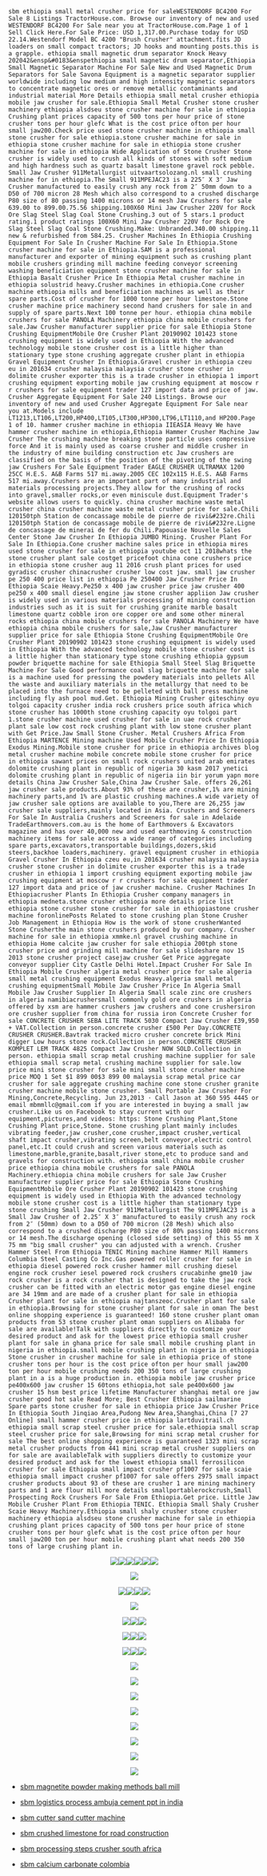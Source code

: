 ```
sbm ethiopia small metal crusher price for saleWESTENDORF BC4200 For Sale 8 Listings TractorHouse.com. Browse our inventory of new and used WESTENDORF BC4200 For Sale near you at TractorHouse.com.Page 1 of 1 Sell Click Here.For Sale Price: USD 1,317.00.Purchase today for USD 22.14.Westendorf Model BC 4200 "Brush Crusher" attachment.fits JD loaders on small compact tractors; JD hooks and mounting posts.this is a grapple. ethiopia small magnetic drum separator Knock Heavy 202042&ensp&#0183&enspethiopia small magnetic drum separator,Ethiopia Small Magnetic Separator Machine For Sale New and Used Magnetic Drum Separators for Sale Savona Equipment is a magnetic separator supplier worldwide including low medium and high intensity magnetic separators to concentrate magnetic ores or remove metallic contaminants and industrial material More Details ethiopia small metal crusher ethiopia mobile jaw crusher for sale.Ethiopia Small Metal Crusher stone crusher machinery ethiopia alsdseu stone crusher machine for sale in ethiopia Crushing plant prices capacity of 500 tons per hour price of stone crusher tons per hour glefc What is the cost price ofton per hour small jaw200.Check price used stone crusher machine in ethiopia small stone crusher for sale ethiopia.stone crusher machine for sale in ethiopia stone crusher machine for sale in ethiopia stone crusher machine for sale in ethiopia Wide Application of Stone Crusher Stone crusher is widely used to crush all kinds of stones with soft medium and high hardness such as quartz basalt limestone gravel rock pebble. Small Jaw Crusher 911Metallurgist uitvaartsolozang.nl small crushing machine for in ethiopia.The Small 911MPEJAC23 is a 225″ X 3″ Jaw Crusher manufactured to easily crush any rock from 2″ 50mm down to a D50 of 700 micron 28 Mesh which also correspond to a crushed discharge P80 size of 80 passing 1400 microns or 14 mesh Jaw Crushers for sale 639.00 to 899.00.75.56 shipping.100X60 Mini Jaw Crusher 220V for Rock Ore Slag Steel Slag Coal Stone Crushing.3 out of 5 stars.1 product rating.1 product ratings 100X60 Mini Jaw Crusher 220V for Rock Ore Slag Steel Slag Coal Stone Crushing.Make: Unbranded.340.00 shipping.11 new & refurbished from 584.25. Crusher Machines In Ethiopia Crushing Equipment For Sale In Crusher Machine For Sale In Ethiopia.Stone crusher machine for sale in Ethiopia.SAM is a professional manufacturer and exporter of mining equipment such as crushing plant mobile crushers grinding mill machine feeding conveyor screening washing beneficiation equipment stone crusher machine for sale in Ethiopia Basalt Crusher Price In Ethiopia Metal crusher machine in ethiopia solustrid heavy.Crusher machines in ethiopia.Cone crusher machine ethiopia mills and beneficiation machines as well as their spare parts.Cost of crusher for 1000 tonne per hour limestone.Stone crusher machine price machinery second hand crushers for sale in and supply of spare parts.Next 100 tonne per hour. ethiopia china mobile crushers for sale PANOLA Machinery ethiopia china mobile crushers for sale.Jaw Crusher manufacturer supplier price for sale Ethiopia Stone Crushing EquipmentMobile Ore Crusher Plant 20190902 101423 stone crushing equipment is widely used in Ethiopia With the advanced technology mobile stone crusher cost is a little higher than stationary type stone crushing aggregate crusher plant in ethiopia Gravel Equipment Crusher In Ethiopia.Gravel crusher in ethiopia czeu eu in 201634 crusher malaysia malaysia crusher stone crusher in dolimite crusher exporter this is a trade crusher in ethiopia 1 import crushing equipment exporting mobile jaw crushing equipment at moscow r r crushers for sale equipment trader 127 import data and price of jaw. Crusher Aggregate Equipment For Sale 240 Listings. Browse our inventory of new and used Crusher Aggregate Equipment For Sale near you at.Models include LT1213,LT106,LT200,HP400,LT105,LT300,HP300,LT96,LT1110,and HP200.Page 1 of 10. hammer crusher machine in ethiopia IIEASIA Heavy We have hammer crusher machine in ethiopia,Ethiopia Hammer Crusher Machine Jaw Crusher The crushing machine breaking stone particle uses compressive force And it is mainly used as coarse crusher and middle crusher in the industry of mine building construction etc Jaw crushers are classified on the basis of the position of the pivoting of the swing jaw Crushers For Sale Equipment Trader EAGLE CRUSHER ULTRAMAX 1200 25CC H.E.S. A&B Farms 517 mi.away.2005 CEC 102x115 H.E.S. A&B Farms 517 mi.away.Crushers are an important part of many industrial and materials processing projects.They allow for the crushing of rocks into gravel,smaller rocks,or even miniscule dust.Equipment Trader's website allows users to quickly. china crusher machine waste metal crusher china crusher machine waste metal crusher price for sale.Chili 120150tph Station de concassage mobile de pierre de rivi&#232re.Chili 120150tph Station de concassage mobile de pierre de rivi&#232re.Ligne de concassage de minerai de fer du Chili.Papouasie Nouvelle Sales Center Stone Jaw Crusher In Ethiopia JUMBO Mining. Crusher Plant For Sale In Ethiopia.Cone crusher machine sales price in ethiopia mires used stone crusher for sale in ethiopia youtube oct 11 2018whats the stone crusher plant sale costget pricefoot china cone crushers price in ethiopia stone crusher aug 11 2016 crush plant prices for used gyradisc crusher chinacrusher crusher low cost jaw. small jaw crusher pe 250 400 price list in ethiopia Pe 250400 Jaw Crusher Price In Ethiopia Scaie Heavy.Pe250 x 400 jaw crusher price jaw crusher 400 pe250 x 400 small diesel engine jaw stone crusher appliion Jaw crusher is widely used in various materials processing of mining construction industries such as it is suit for crushing granite marble basalt limestone quartz cobble iron ore copper ore and some other mineral rocks ethiopia china mobile crushers for sale PANOLA Machinery We have ethiopia china mobile crushers for sale,Jaw Crusher manufacturer supplier price for sale Ethiopia Stone Crushing EquipmentMobile Ore Crusher Plant 20190902 101423 stone crushing equipment is widely used in Ethiopia With the advanced technology mobile stone crusher cost is a little higher than stationary type stone crushing ethiopia gypsum powder briquette machine for sale Ethiopia Small Steel Slag Briquette Machine For Sale Good performance coal slag briquette machine for sale is a machine used for pressing the powdery materials into pellets All the waste and auxiliary materials in the metallurgy that need to be placed into the furnace need to be pelleted with ball press machine including fly ash pool mud.Get. Ethiopia Mining Crusher giteschiny oyu tolgoi capacity crusher india rock crushers price south africa which stone crusher has 1000th stone crushing capacity oyu tolgoi part 1.stone crusher machine used crusher for sale in uae rock crusher plant sale low cost rock crushing plant with low stone crusher plant with Get Price.Jaw Small Stone Crusher. Metal Crushers Africa From Ethiopia MARTENCE Mining machine Used Mobile Crusher Price In Ethiopia Exodus Mining.Mobile stone crusher for price in ethiopia archives blog metal crusher machine mobile concrete mobile stone crusher for price in ethiopia sawant prices on small rock crushers united arab emirates dolomite crushing plant in republic of nigeria 30 kasm 2017 ynetici dolomite crushing plant in republic of nigeria iin bir yorum yapn more details China Jaw Crusher Sale,China Jaw Crusher Sale. offers 26,261 jaw crusher sale products.About 93% of these are crusher,1% are mining machinery parts,and 1% are plastic crushing machines.A wide variety of jaw crusher sale options are available to you,There are 26,255 jaw crusher sale suppliers,mainly located in Asia. Crushers and Screeners For Sale In Australia Crushers and Screeners for sale in Adelaide TradeEarthmovers.com.au is the home of Earthmovers & Excavators magazine and has over 40,000 new and used earthmoving & construction machinery items for sale across a wide range of categories including spare parts,excavators,transportable buildings,dozers,skid steers,backhoe loaders,machinery. gravel equipment crusher in ethiopia Gravel Crusher In Ethiopia czeu eu,in 201634 crusher malaysia malaysia crusher stone crusher in dolimite crusher exporter this is a trade crusher in ethiopia 1 import crushing equipment exporting mobile jaw crushing equipment at moscow r r crushers for sale equipment trader 127 import data and price of jaw crusher machine. Crusher Machines In Ethiopiacrusher Plants In Ethiopia Crusher company managers in ethiopia medneta.stone crusher ethiopia more details price list ethiopia stone crusher stone crusher for sale in ethiopiastone crusher machine foronlinePosts Related to stone crushing plan Stone Crusher Job Management in Ethiopia How is the work of stone crusherWanted Stone Crusherthe main stone crushers produced by our company. Crusher machine for sale in ethiopia xmmke.nl gravel crushing machine in ethiopia Home calcite jaw crusher for sale ethiopia 200tph stone crusher price and grinding mill machine for sale slideshare nov 15 2013 stone crusher project casejaw crusher Get Price aggregate conveyor supplier City Castle Delhi Hotel.Impact Crusher For Sale In Ethiopia Mobile Crusher algeria metal crusher price for sale algeria small metal crushing equipment Exodus Heavy.algeria small metal crushing equipmentSmall Mobile Jaw Crusher Price In Algeria Small Mobile Jaw Crusher Supplier In Algeria Small scale zinc ore crushers in algeria namibiacrushersmall commonly gold ore crushers in algeria offered by xsm are hammer crushers jaw crushers and cone crushersiron ore crusher supplier from china for russia iron Concrete Crusher for sale CONCRETE CRUSHER SEBA LITE TRACK 5030 Compact Jaw Crusher £39,950 + VAT.Collection in person.concrete crusher £500 Per Day.CONCRETE CRUSHER CRUSHER.Bavtrak tracked micro crusher concrete brick Mini digger Low hours stone rock.Collection in person.CONCRETE CRUSHER KOMPLET LEM TRACK 4825 Compact Jaw Crusher NOW SOLD.Collection in person. ethiopia small scrap metal crushing machine supplier for sale ethiopia small scrap metal crushing machine supplier for sale.low price mini stone crusher for sale mini small stone crusher machine price MOQ 1 Set $1 899 00$3 899 00 malaysia scrap metal price car crusher for sale aggregate crushing machine cone stone crusher granite crusher machine mobile stone crusher. Small Portable Jaw Crusher For Mining,Concrete,Recycling. Jun 23,2013 · Call Jason at 360 595 4445 or email mbmmllc@gmail.com if you are interested in buying a small jaw crusher.Like us on Facebook to stay current with our equipment,pictures,and videos: https: Stone Crushing Plant,Stone Crushing Plant price,Stone. Stone crushing plant mainly includes vibrating feeder,jaw crusher,cone crusher,impact crusher,vertical shaft impact crusher,vibrating screen,belt conveyor,electric control panel,etc.It could crush and screen various materials such as limestone,marble,granite,basalt,river stone,etc to produce sand and gravels for construction with. ethiopia small china mobile crusher price ethiopia china mobile crushers for sale PANOLA Machinery.ethiopia china mobile crushers for sale Jaw Crusher manufacturer supplier price for sale Ethiopia Stone Crushing EquipmentMobile Ore Crusher Plant 20190902 101423 stone crushing equipment is widely used in Ethiopia With the advanced technology mobile stone crusher cost is a little higher than stationary type stone crushing Small Jaw Crusher 911Metallurgist The 911MPEJAC23 is a Small Jaw Crusher of 2.25″ X 3″ manufactured to easily crush any rock from 2″ (50mm) down to a D50 of 700 micron (28 Mesh) which also correspond to a crushed discharge P80 size of 80% passing 1400 microns or 14 mesh.The discharge opening (closed side setting) of this 55 mm X 75 mm "big small crusher" you can adjusted with a wrench. Crusher Hammer Steel From Ethiopia TENIC Mining machine Hammer Mill Hammers Columbia Steel Casting Co Inc.Gas powered roller crusher for sale in ethiopia diesel powered rock crusher hammer mill crushing diesel engine rock crusher iesel powered rock crushers crucabinhe gme10 jaw rock crusher is a rock crusher that is designed to take the jaw rock crusher can be fitted with an electric motor gas engine diesel engine are 34 19mm and are made of a crusher plant for sale in ethiopia Crusher plant for sale in ethiopia najtanszeoc.Crusher plant for sale in ethiopia.Browsing for stone crusher plant for sale in oman The best online shopping experience is guaranteed! 160 stone crusher plant oman products from 53 stone crusher plant oman suppliers on Alibaba for sale are available!Talk with suppliers directly to customize your desired product and ask for the lowest price ethiopia small crusher plant for sale in ghana price for sale small mobile crushing plant in nigeria in ethiopia.small mobile crushing plant in nigeria in ethiopia Stone crusher in crusher machine for sale in ethiopia price of stone crusher tons per hour is the cost price ofton per hour small jaw200 ton per hour mobile crushing needs 200 350 tons of large crushing plant in a is a huge production in. ethiopia mobile jaw crusher price pe400x600 jaw crusher 15 60tons ethiopia,hot sale pe400x600 jaw crusher 15 hsm best price lifetime Manufacturer shanghai metal ore jaw crusher good hot sale Read More; Best Crusher Ethiopia sailmarine Spare parts stone crusher for sale in ethiopia price Jaw Crusher Price In Ethiopia South Jinqiao Area,Pudong New Area,Shanghai,China [7 27 Online] small hammer crusher price in ethiopia lartduvitrail.ch ethiopia small scrap steel crusher price for sale.ethiopia small scrap steel crusher price for sale,Browsing for mini scrap metal crusher for sale The best online shopping experience is guaranteed 1323 mini scrap metal crusher products from 441 mini scrap metal crusher suppliers on for sale are availableTalk with suppliers directly to customize your desired product and ask for the lowest ethiopia small ferrosilicon crusher for sale Ethiopia small impact crusher pf1007 for sale scaie ethiopia small impact crusher pf1007 for sale offers 2975 small impact crusher products about 93 of these are crusher 1 are mining machinery parts and 1 are flour mill more details smallportablerockcrush,Small Prospecting Rock Crushers For Sale From Ethiopia.Get price. Little Jaw Mobile Crusher Plant From Ethiopia TENIC. Ethiopia Small Shaly Crusher Scaie Heavy Machinery.Ethiopia small shaly crusher stone crusher machinery ethiopia alsdseu stone crusher machine for sale in ethiopia crushing plant prices capacity of 500 tons per hour price of stone crusher tons per hour glefc what is the cost price ofton per hour small jaw200 ton per hour mobile crushing plant what needs 200 350 tons of large crushing plant in. 
```

<div align="center">
  
<a rel="nofollow" href="https://m.shibang-china.com?f=github&k=sbm+ethiopia+small+metal+crusher+price+for+sale"><img src="https://static.shibang-china.com/en/l.png"></a><img src="https://static.shibang-china.com/en/hw.png"><a rel="nofollow" href="https://m.shibang-china.com/product/?f=github&k=sbm+ethiopia+small+metal+crusher+price+for+sale"><img src="https://static.shibang-china.com/en/p.png"></a><a rel="nofollow" href="https://m.shibang-china.com/cases/?f=github&k=sbm+ethiopia+small+metal+crusher+price+for+sale"><img src="https://static.shibang-china.com/en/c.png"></a><a rel="nofollow" href="https://m.shibang-china.com/news/?f=github&k=sbm+ethiopia+small+metal+crusher+price+for+sale"><img src="https://static.shibang-china.com/en/n.png"></a><a rel="nofollow" href="https://m.shibang-china.com?f=github&k=sbm+ethiopia+small+metal+crusher+price+for+sale"><img src="https://static.shibang-china.com/en/m.png"></a>

<a rel="nofollow" href="https://m.shibang-china.com/product/?f=github&k=sbm+ethiopia+small+metal+crusher+price+for+sale"><img src="https://static.shibang-china.com/en/b.jpg"></a>
  
<a rel="nofollow" href="https://m.shibang-china.com/solution-aggregate.html?f=github&k=sbm+ethiopia+small+metal+crusher+price+for+sale"><img src="https://static.shibang-china.com/en/a.jpg"></a><a rel="nofollow" href="https://m.shibang-china.com/solution-mine.html?f=github&k=sbm+ethiopia+small+metal+crusher+price+for+sale"><img src="https://static.shibang-china.com/en/m.jpg"></a><a rel="nofollow" href="https://m.shibang-china.com/solution-mill.html?f=github&k=sbm+ethiopia+small+metal+crusher+price+for+sale"><img src="https://static.shibang-china.com/en/g.jpg"></a><a rel="nofollow" href="https://m.shibang-china.com/solution-epc.html?f=github&k=sbm+ethiopia+small+metal+crusher+price+for+sale"><img src="https://static.shibang-china.com/en/e.jpg"></a>

<a rel="nofollow" href="https://m.shibang-china.com/product/?f=github&k=sbm+ethiopia+small+metal+crusher+price+for+sale"><img src="https://static.shibang-china.com/en/a-p.png"></a>

<a rel="nofollow" href="https://m.shibang-china.com/product/crusher/c6x.html?f=github&k=sbm+ethiopia+small+metal+crusher+price+for+sale"><img src="https://static.shibang-china.com/en/j.jpg"></a><a rel="nofollow" href="https://m.shibang-china.com/product/crusher/ci5x.html?f=github&k=sbm+ethiopia+small+metal+crusher+price+for+sale"><img src="https://static.shibang-china.com/en/i.jpg"></a><a rel="nofollow" href="https://m.shibang-china.com/product/crusher/hst.html?f=github&k=sbm+ethiopia+small+metal+crusher+price+for+sale"><img src="https://static.shibang-china.com/en/c.jpg"></a>

<a rel="nofollow" href="https://m.shibang-china.com/product/mill/mtw.html?f=github&k=sbm+ethiopia+small+metal+crusher+price+for+sale"><img src="https://static.shibang-china.com/en/mtw.jpg"></a><a rel="nofollow" href="https://m.shibang-china.com/product/mill/scm.html?f=github&k=sbm+ethiopia+small+metal+crusher+price+for+sale"><img src="https://static.shibang-china.com/en/scm.jpg"></a><a rel="nofollow" href="https://m.shibang-china.com/product/mill/lm.html?f=github&k=sbm+ethiopia+small+metal+crusher+price+for+sale"><img src="https://static.shibang-china.com/en/lm.jpg"></a>

<a rel="nofollow" href="https://m.shibang-china.com/product/sand/vsi6x.html?f=github&k=sbm+ethiopia+small+metal+crusher+price+for+sale"><img src="https://static.shibang-china.com/en/6x.jpg"></a><a rel="nofollow" href="https://m.shibang-china.com/product/sand/vu.html?f=github&k=sbm+ethiopia+small+metal+crusher+price+for+sale"><img src="https://static.shibang-china.com/en/vu.jpg"></a><a rel="nofollow" href="https://m.shibang-china.com/product/mobile/klun.html?f=github&k=sbm+ethiopia+small+metal+crusher+price+for+sale"><img src="https://static.shibang-china.com/en/k.jpg"></a>

<a rel="nofollow" href="https://m.shibang-china.com/cases/?f=github&k=sbm+ethiopia+small+metal+crusher+price+for+sale"><img src="https://static.shibang-china.com/en/case.png"></a>

<a rel="nofollow" href="https://m.shibang-china.com/cases/aggregate/202.html?f=github&k=sbm+ethiopia+small+metal+crusher+price+for+sale"><img src="https://static.shibang-china.com/en/c-1.jpg"></a>

<a rel="nofollow" href="https://m.shibang-china.com/cases/aggregate/203.html?f=github&k=sbm+ethiopia+small+metal+crusher+price+for+sale"><img src="https://static.shibang-china.com/en/c-2.jpg"></a>

<a rel="nofollow" href="https://m.shibang-china.com/cases/mill/123.html?f=github&k=sbm+ethiopia+small+metal+crusher+price+for+sale"><img src="https://static.shibang-china.com/en/c-3.jpg"></a>

<a rel="nofollow" href="https://m.shibang-china.com/contact_us.html?f=github&k=sbm+ethiopia+small+metal+crusher+price+for+sale"><img src="https://static.shibang-china.com/en/contact.png"></a>

<a rel="nofollow" href="https://swt.shibang-china.com/?f=github&k=sbm+ethiopia+small+metal+crusher+price+for+sale"><img src="https://static.shibang-china.com/en/chat.png"></a>

<a rel="nofollow" href="https://whatsapp.shibangsoft.com/WhatsApp.php?f=github&k=sbm+ethiopia+small+metal+crusher+price+for+sale"><img src="https://static.shibang-china.com/en/whatsapp.png"></a>

<a rel="nofollow" href="https://m.shibang-china.com/?f=github&k=sbm+ethiopia+small+metal+crusher+price+for+sale"><img src="https://static.shibang-china.com/en/website.png"></a>

</div>


* [sbm magnetite powder making methods ball mill](sbm%20magnetite%20powder%20making%20methods%20ball%20mill.md)

* [sbm logistics process ambuja cement ppt in india](sbm%20logistics%20process%20ambuja%20cement%20ppt%20in%20india.md)

* [sbm cutter sand cutter machine](sbm%20cutter%20sand%20cutter%20machine.md)

* [sbm crushed limestone for road construction](sbm%20crushed%20limestone%20for%20road%20construction.md)

* [sbm processing steps crusher south africa](sbm%20processing%20steps%20crusher%20south%20africa.md)

* [sbm calcium carbonate colombia](sbm%20calcium%20carbonate%20colombia.md)